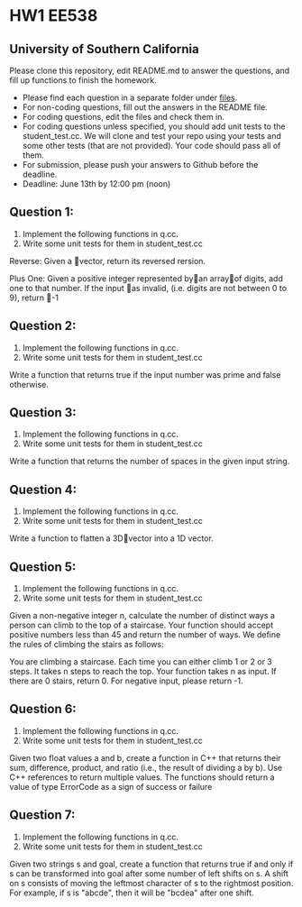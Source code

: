 
# HW1 EE538
## University of Southern California

Please clone this repository, edit README.md to answer the questions, and fill up functions to finish the homework.

- Please find each question in a separate folder under [files](/files).
- For non-coding questions, fill out the answers in the README file.
- For coding questions, edit the files and check them in.
- For coding questions unless specified, you should add unit tests to the student_test.cc.
  We will clone and test your repo using your tests and some other tests (that are not provided). Your code should pass all of them.
- For submission, please push your answers to Github before the deadline.
- Deadline: June 13th by 12:00 pm (noon)


## Question 1: 

 1. Implement the following functions in q.cc.
 2. Write some unit tests for them in student_test.cc

Reverse:
Given a 􏰐vector, return its reversed rersion.

Plus One:
Given a positive integer represented by􏰒an array􏰒of digits, add one to that number. If the input 􏰏as invalid, (i.e. digits are not between 0 to 9), return 􏰓-1

## Question 2: 

 1. Implement the following functions in q.cc.
 2. Write some unit tests for them in student_test.cc

Write a function that returns true if the input number was prime and false otherwise.

## Question 3: 

 1. Implement the following functions in q.cc.
 2. Write some unit tests for them in student_test.cc

Write a function that returns the number of spaces in the given input string.

## Question 4: 

 1. Implement the following functions in q.cc.
 2. Write some unit tests for them in student_test.cc
    
Write a function to flatten a 3D􏰐vector into a 1D vector.

## Question 5: 

 1. Implement the following functions in q.cc.
 2. Write some unit tests for them in student_test.cc

Given a non-negative integer n, calculate the number of distinct ways a person can climb to the top of a staircase. Your function should accept positive numbers less than 45 and return the number of ways. We define the rules of climbing the stairs as follows:

You are climbing a staircase. Each time you can either climb 1 or 2 or 3 steps. It takes n steps to reach the top. Your function takes n as input.
If there are 0 stairs, return 0. For negative input, please return -1.

## Question 6: 
 1. Implement the following functions in q.cc.
 2. Write some unit tests for them in student_test.cc
    
Given two float values a and b, create a function in C++ that returns their sum, difference, product, and ratio (i.e., the result of dividing a by b). Use C++ references to return multiple values. The functions should return a value of type ErrorCode as a sign of success or failure

## Question 7: 
 1. Implement the following functions in q.cc.
 2. Write some unit tests for them in student_test.cc

Given two strings s and goal, create a function that returns true if and only if s can be transformed into goal after some number of left shifts on s. A shift on s consists of moving the leftmost character of s to the rightmost position. For example, if s is "abcde", then it will be "bcdea" after one shift.
